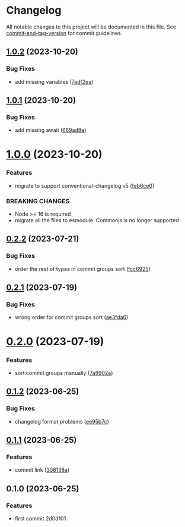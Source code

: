 # Changelog

All notable changes to this project will be documented in this file. See [commit-and-tag-version](https://github.com/absolute-version/commit-and-tag-version) for commit guidelines.

## [1.0.2](https://github.com/Clarkkkk/conventional-changelog-aaron-preset/compare/v1.0.1...v1.0.2) (2023-10-20)


### Bug Fixes

* add missing variables ([7adf2ea](https://github.com/Clarkkkk/conventional-changelog-aaron-preset/commit/7adf2ea1eba52d1301af673854dfecf9bd4090ec))



## [1.0.1](https://github.com/Clarkkkk/conventional-changelog-aaron-preset/compare/v1.0.0...v1.0.1) (2023-10-20)


### Bug Fixes

* add missing await ([669ad8e](https://github.com/Clarkkkk/conventional-changelog-aaron-preset/commit/669ad8e594d97c9d91d3ee2367bc89ddc8ea221f))



# [1.0.0](https://github.com/Clarkkkk/conventional-changelog-aaron-preset/compare/v0.2.2...v1.0.0) (2023-10-20)


### Features

* migrate to support conventional-changelog v5 ([feb6ce0](https://github.com/Clarkkkk/conventional-changelog-aaron-preset/commit/feb6ce0f71b40efc3ab5033f1d907c171ccc1870))


### BREAKING CHANGES

- Node >= 16 is required
- migrate all the files to esmodule. Commonjs is no longer supported



## [0.2.2](https://github.com/Clarkkkk/conventional-changelog-aaron-preset/compare/v0.2.1...v0.2.2) (2023-07-21)


### Bug Fixes

* order the rest of types in commit groups sort ([fcc6925](https://github.com/Clarkkkk/conventional-changelog-aaron-preset/commit/fcc69251062148ba3cd7641c5ab57f54731dd580))



## [0.2.1](https://github.com/Clarkkkk/conventional-changelog-aaron-preset/compare/v0.2.0...v0.2.1) (2023-07-19)


### Bug Fixes

* wrong order for commit groups sort ([ae3fda6](https://github.com/Clarkkkk/conventional-changelog-aaron-preset/commit/ae3fda63f55d98361d4d26875a37e018d23e5af2))



# [0.2.0](https://github.com/Clarkkkk/conventional-changelog-aaron-preset/compare/v0.1.2...v0.2.0) (2023-07-19)


### Features

* sort commit groups manually ([7a8902a](https://github.com/Clarkkkk/conventional-changelog-aaron-preset/commit/7a8902a5e89aecada8d441b9a51f379e5a3ee760))



## [0.1.2](https://github.com/Clarkkkk/conventional-changelog-aaron-preset/compare/v0.1.1...v0.1.2) (2023-06-25)


### Bug Fixes

* changelog format problems ([ee95b7c](https://github.com/Clarkkkk/conventional-changelog-aaron-preset/commit/ee95b7cd4e434740556b76989dec1041602b126e))

## [0.1.1](https://github.com/Clarkkkk/conventional-changelog-aaron-preset/compare/v0.1.0...v0.1.1) (2023-06-25)


### Features

* commit link ([308138a](https://github.com/Clarkkkk/conventional-changelog-aaron-preset/commit/308138a9dde911f7864855543c1bc9307f1c9a24))

## 0.1.0 (2023-06-25)


### Features

* first commit 2d0d101
